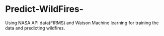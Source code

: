 # Predict-WildFires-
Using NASA API data(FIRMS) and Watson Machine learning for training the data and predicting wildfires.
